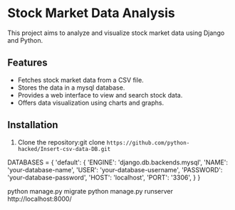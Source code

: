 # Stock Market Data Analysis

This project aims to analyze and visualize stock market data using Django and Python.

## Features

- Fetches stock market data from a CSV file.
- Stores the data in a mysql database.
- Provides a web interface to view and search stock data.
- Offers data visualization using charts and graphs.

## Installation

1. Clone the repository:git clone `https://github.com/python-hacked/Insert-csv-data-DB.git`


DATABASES = {
    'default': {
        'ENGINE': 'django.db.backends.mysql',
        'NAME': 'your-database-name',
        'USER': 'your-database-username',
        'PASSWORD': 'your-database-password',
        'HOST': 'localhost',
        'PORT': '3306',
    }
}

python manage.py migrate
python manage.py runserver
http://localhost:8000/

